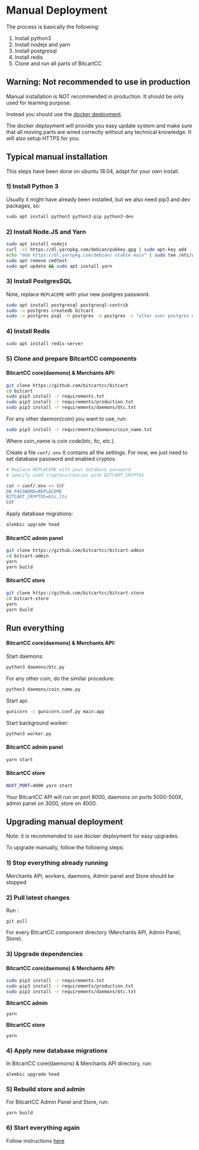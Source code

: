 # Manual Deployment

The process is basically the following:

1. Install python3
2. Install nodejs and yarn
3. Install postgresql
4. Install redis
5. Clone and run all parts of BitcartCC

## Warning: Not recommended to use in production <a id="warning-not-recommended-to-use-in-production"></a>

Manual installation is NOT recommended in production. It should be only used for learning purpose.

Instead you should use the [docker deployment](docker.md).

The docker deployment will provide you easy update system and make sure that all moving parts are wired correctly without any technical knowledge. It will also setup HTTPS for you.

## Typical manual installation <a id="typical-manual-installation"></a>

This steps have been done on ubuntu 18.04, adapt for your own install.

### 1\) Install Python 3

Usually it might have already been installed, but we also need pip3 and dev packages, so:

```bash
sudo apt install python3 python3-pip python3-dev
```

### 2\) Install Node.JS and Yarn

```bash
sudo apt install nodejs
curl -sS https://dl.yarnpkg.com/debian/pubkey.gpg | sudo apt-key add -
echo "deb https://dl.yarnpkg.com/debian/ stable main" | sudo tee /etc/apt/sources.list.d/yarn.list
sudo apt remove cmdtest
sudo apt update && sudo apt install yarn
```

### 3\) Install PostgresSQL

Note, replace `REPLACEME` with your new postgres password.

```bash
sudo apt install postgresql postgresql-contrib
sudo -u postgres createdb bitcart
sudo -u postgres psql -U postgres -d postgres -c "alter user postgres with password 'REPLACEME';"
```

### 4\) Install Redis

```bash
sudo apt install redis-server
```

### 5\) Clone and prepare BitcartCC components

#### BitcartCC core\(daemons\) & Merchants API:

```bash
git clone https://github.com/bitcartcc/bitcart
cd bitcart
sudo pip3 install -r requirements.txt
sudo pip3 install -r requirements/production.txt
sudo pip3 install -r requirements/daemons/btc.txt
```

For any other daemon\(coin\) you want to use, run:

```bash
sudo pip3 install -r requirements/daemons/coin_name.txt
```

Where coin_name is coin code\(btc, ltc, etc.\).

Create a file `conf/.env` It contains all the settings. For now, we just need to set database password and enabled cryptos.

```bash
# Replace REPLACEME with your database password
# specify used cryptocurrencies with BITCART_CRYPTOS

cat > conf/.env << EOF
DB_PASSWORD=REPLACEME
BITCART_CRYPTOS=btc,ltc
EOF
```

Apply database migrations:

```bash
alembic upgrade head
```

#### BitcartCC admin panel

```bash
git clone https://github.com/bitcartcc/bitcart-admin
cd bitcart-admin
yarn
yarn build
```

#### BitcartCC store

```bash
git clone https://github.com/bitcartcc/bitcart-store
cd bitcart-store
yarn
yarn build
```

## Run everything

#### BitcartCC core\(daemons\) & Merchants API:

Start daemons:

```bash
python3 daemons/btc.py
```

For any other coin, do the similar procedure:

```bash
python3 daemons/coin_name.py
```

Start api:

```bash
gunicorn -c gunicorn.conf.py main:app
```

Start background worker:

```bash
python3 worker.py
```

#### BitcartCC admin panel

```bash
yarn start
```

#### BitcartCC store

```bash
NUXT_PORT=4000 yarn start
```

Your BitcartCC API will run on port 8000, daemons on ports 5000-500X, admin panel on 3000, store on 4000.

## Upgrading manual deployment

Note: it is recommended to use docker deployment for easy upgrades.

To upgrade manually, follow the following steps:

### 1\) Stop everything already running

Merchants API, workers, daemons, Admin panel and Store should be stopped

### 2\) Pull latest changes

Run :

```text
git pull
```

For every BitcartCC component directory \(Merchants API, Admin Panel, Store\).

### 3\) Upgrade dependencies

#### BitcartCC core\(daemons\) & Merchants API:

```bash
sudo pip3 install -r requirements.txt
sudo pip3 install -r requirements/production.txt
sudo pip3 install -r requirements/daemons/btc.txt
```

**BitcartCC admin**

```text
yarn
```

**BitcartCC store**

```text
yarn
```

### 4\) Apply new database migrations

In BitcartCC core\(daemons\) & Merchants API directory, run:

```text
alembic upgrade head
```

### 5\) Rebuild store and admin

For BitcartCC Admin Panel and Store, run:

```text
yarn build
```

### 6\) Start everything again

Follow instructions [here](manual.md#run-everything)

